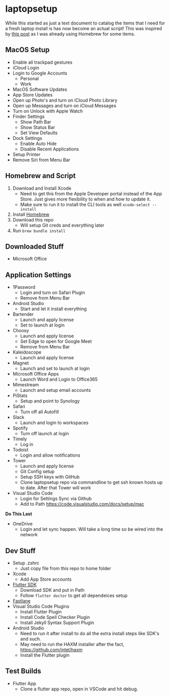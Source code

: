 # laptopsetup

While this started as just a text document to catalog the items that I need for a fresh laptop install is has now become an actual script! This was inspired by [this post](https://www.caseyliss.com/2019/10/8/brew-bundle) as I was already using Homebrew for some items.

## MacOS Setup

* Enable all trackpad gestures
* iCloud Login
* Login to Google Accounts
   * Personal
   * Work
* MacOS Software Updates
* App Store Updates
* Open up Photo's and turn on iCloud Photo Library
* Open up Messages and turn on iCloud Messages
* Turn on Unlock with Apple Watch
* Finder Settings
   * Show Path Bar
   * Show Status Bar
   * Set View Defaults
* Dock Settings
   * Enable Auto Hide
   * Disable Recent Applications
* Setup Printer
* Remove Siri from Menu Bar

## Homebrew and Script

1. Download and Install Xcode
   * Need to get this from the Apple Developer portal instead of the App Store. Just gives more flexibility to when and how to update it. 
   * Make sure to run it to install the CLI tools as well `xcode-select --install`
1. Install [Homebrew](https://brew.sh)
1. Download this repo
   * Will setup Git creds and everything later
1. Run `brew bundle install`

## Downloaded Stuff

* Microsoft Office
   
## Application Settings

* 1Password
   * Login and turn on Safari Plugin
   * Remove from Menu Bar
* Android Studio
   * Start and let it install everything
* Bartender
   * Launch and apply license
   * Set to launch at login
* Choosy
   * Launch and apply license
   * Set Edge to open for Google Meet
   * Remove from Menu Bar
* Kaleidoscope
   * Launch and apply license
* Magnet
   * Launch and set to launch at login
* Microsoft Office Apps
   * Launch Word and Login to Office365
* Mimestream
   * Launch and setup email accounts
* PiStats
   * Setup and point to Synology
* Safari
   * Turn off all Autofill
* Slack
   * Launch and login to workspaces
* Spotify
   * Turn off launch at login
* Timely
   * Log in
* Todoist
   * Login and allow notifications
* Tower
   * Launch and apply license
   * Git Config setup
   * Setup SSH keys with GitHub
   * Clone laptopsetup repo via commandline to get ssh known hosts up to date. After that Tower will work
* Visual Studio Code
   * Login for Settings Sync via Github
   * Add to Path https://code.visualstudio.com/docs/setup/mac
   
**Do This Last**
* OneDrive
   * Login and let sync happen. Will take a long time so be wired into the network

## Dev Stuff

* Setup .zshrc
   * Just copy file from this repo to home folder
* Xcode
   * Add App Store accounts
* [Flutter SDK](https://flutter.dev/docs/get-started/install/macos)
   * Download SDK and put in Path
   * Follow `flutter doctor` to get all dependeices setup
* [Fastlane](https://docs.fastlane.tools/getting-started/ios/setup/)
* Visual Studio Code Plugins
   * Install Flutter Plugin
   * Install Code Spell Checker Plugin
   * Install Jekyll Syntax Support Plugin
* Android Studio
   * Need to run it after install to do all the extra install steps like SDK's and such.
   * May need to run the HAXM installer after the fact, https://github.com/intel/haxm
   * Install the Flutter plugin

## Test Builds
* Flutter App
   * Clone a flutter app repo, open in VSCode and hit debug.
